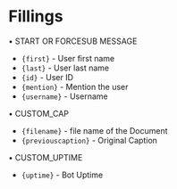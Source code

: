 # Fillings
• START OR FORCESUB MESSAGE

* `{first}` - User first name  
* `{last}` - User last name  
* `{id}` - User ID  
* `{mention}` - Mention the user 
* `{username}` - Username  

• CUSTOM_CAP
* `{filename}` - file name of the Document  
* `{previouscaption}` - Original Caption  

• CUSTOM_UPTIME
* `{uptime}` - Bot Uptime
